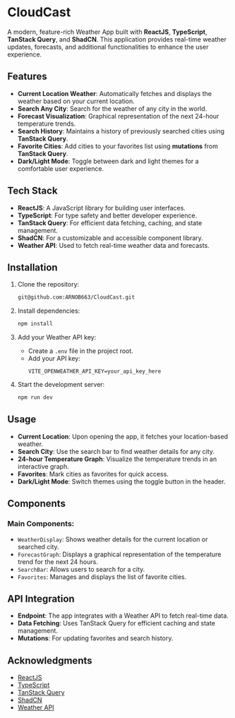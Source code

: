 # CloudCast

A modern, feature-rich Weather App built with **ReactJS**, **TypeScript**, **TanStack Query**, and **ShadCN**. This application provides real-time weather updates, forecasts, and additional functionalities to enhance the user experience.

## Features

- **Current Location Weather**: Automatically fetches and displays the weather based on your current location.
- **Search Any City**: Search for the weather of any city in the world.
- **Forecast Visualization**: Graphical representation of the next 24-hour temperature trends.
- **Search History**: Maintains a history of previously searched cities using **TanStack Query**.
- **Favorite Cities**: Add cities to your favorites list using **mutations** from **TanStack Query**.
- **Dark/Light Mode**: Toggle between dark and light themes for a comfortable user experience.

## Tech Stack

- **ReactJS**: A JavaScript library for building user interfaces.
- **TypeScript**: For type safety and better developer experience.
- **TanStack Query**: For efficient data fetching, caching, and state management.
- **ShadCN**: For a customizable and accessible component library.
- **Weather API**: Used to fetch real-time weather data and forecasts.

## Installation

1. Clone the repository:
   ```bash
   git@github.com:ARNOB663/CloudCast.git
   ```

2. Install dependencies:
   ```bash
   npm install
   ```

3. Add your Weather API key:
   - Create a `.env` file in the project root.
   - Add your API key:
     ```env
     VITE_OPENWEATHER_API_KEY=your_api_key_here
     ```

4. Start the development server:
   ```bash
   npm run dev
   ```

## Usage

- **Current Location**: Upon opening the app, it fetches your location-based weather.
- **Search City**: Use the search bar to find weather details for any city.
- **24-hour Temperature Graph**: Visualize the temperature trends in an interactive graph.
- **Favorites**: Mark cities as favorites for quick access.
- **Dark/Light Mode**: Switch themes using the toggle button in the header.

## Components

### Main Components:

- `WeatherDisplay`: Shows weather details for the current location or searched city.
- `ForecastGraph`: Displays a graphical representation of the temperature trend for the next 24 hours.
- `SearchBar`: Allows users to search for a city.
- `Favorites`: Manages and displays the list of favorite cities.


## API Integration

- **Endpoint**: The app integrates with a Weather API to fetch real-time data.
- **Data Fetching**: Uses TanStack Query for efficient caching and state management.
- **Mutations**: For updating favorites and search history.


## Acknowledgments

- [ReactJS](https://reactjs.org/)
- [TypeScript](https://www.typescriptlang.org/)
- [TanStack Query](https://tanstack.com/query/latest)
- [ShadCN](https://shadcn.dev/)
- [Weather API](https://www.weatherapi.com/)
